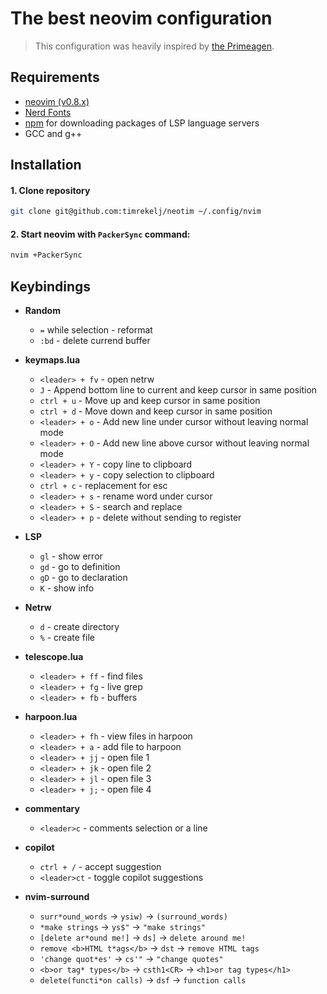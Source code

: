 # The best neovim configuration

> This configuration was heavily inspired by [the Primeagen](https://www.youtube.com/watch?v=w7i4amO_zaE).

## Requirements
 - [neovim (v0.8.x)](https://github.com/neovim/neovim/releases/tag/v0.7.2)
 - [Nerd Fonts](https://www.nerdfonts.com/font-downloads)
 - [npm](https://github.com/npm/cli) for downloading packages of LSP language servers
 - GCC and g++

## Installation

#### 1. Clone repository

```sh
git clone git@github.com:timrekelj/neotim ~/.config/nvim
```

#### 2. Start neovim with `PackerSync` command:

```sh
nvim +PackerSync
```

## Keybindings

- **Random**
	- `=` while selection - reformat
    - `:bd` - delete currend buffer

- **keymaps.lua**
    - `<leader> + fv` - open netrw
    - `J`  - Append bottom line to current and keep cursor in same position
    - `ctrl + u`  - Move up and keep cursor in same position
	- `ctrl + d`  - Move down and keep cursor in same position
    - `<leader> + o` - Add new line under cursor without leaving normal mode
    - `<leader> + O` - Add new line above cursor without leaving normal mode
	- `<leader> + Y` - copy line to clipboard
	- `<leader> + y` - copy selection to clipboard
	- `ctrl + c` - replacement for esc
	- `<leader> + s` - rename word under cursor
	- `<leader> + S` - search and replace
	- `<leader> + p` - delete without sending to register

- **LSP**
	- `gl` - show error
    - `gd` - go to definition
    - `gD` - go to declaration
    - `K` - show info

- **Netrw**
	- `d` - create directory
	- `%` - create file

- **telescope.lua**
	- `<leader> + ff` - find files
	- `<leader> + fg` - live grep
	- `<leader> + fb` - buffers

- **harpoon.lua**
    - `<leader> + fh` - view files in harpoon
	- `<leader> + a` - add file to harpoon
	- `<leader> + jj` - open file 1
	- `<leader> + jk` - open file 2
	- `<leader> + jl` - open file 3
	- `<leader> + j;` - open file 4

- **commentary**
	- `<leader>c` - comments selection or a line

- **copilot**
    - `ctrl + /` - accept suggestion
    - `<leader>ct` - toggle copilot suggestions

- **nvim-surround**
    - `surr*ound_words` -> `ysiw)` -> `(surround_words)`
    - `*make strings` -> `ys$"` -> `"make strings"`
    - `[delete ar*ound me!]` -> `ds]` -> `delete around me!`
    - `remove <b>HTML t*ags</b>` -> `dst` -> `remove HTML tags`
    - `'change quot*es'` -> `cs'"` -> `"change quotes"`
    - `<b>or tag* types</b>` -> `csth1<CR>` -> `<h1>or tag types</h1>`
    - `delete(functi*on calls)` -> `dsf` -> `function calls`

